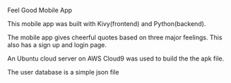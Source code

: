 
Feel Good Mobile App

This mobile app was built with Kivy(frontend) and Python(backend).

The mobile app gives cheerful quotes based on three major feelings. This also has a sign up and login page.

An Ubuntu cloud server on AWS Cloud9 was used to build the the apk file.

The user database is a simple json file
